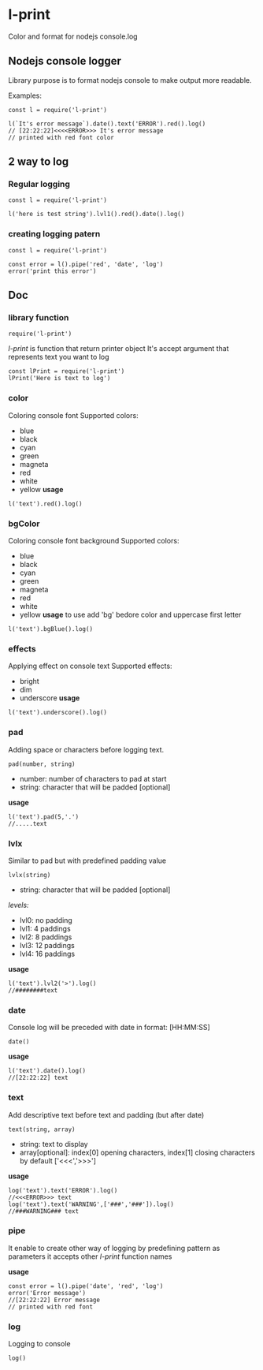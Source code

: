 # l-print
Color and format for nodejs console.log

## Nodejs console logger

Library purpose is to format nodejs console to make output more readable.

Examples:
```
const l = require('l-print')

l(`It's error message`).date().text('ERROR').red().log()
// [22:22:22]<<<<ERROR>>> It's error message
// printed with red font color
```


## 2 way to log

### Regular logging
```
const l = require('l-print')

l('here is test string').lvl1().red().date().log()
```

### creating logging patern
```
const l = require('l-print')

const error = l().pipe('red', 'date', 'log')
error('print this error')
```


## Doc

### **library function**
```
require('l-print')
```
*l-print* is function that return printer object
It's accept argument that represents text you want to log
```
const lPrint = require('l-print')
lPrint('Here is text to log')
```
### color
Coloring console font
Supported colors:
- blue
- black
- cyan
- green
- magneta
- red
- white
- yellow
**usage**
```
l('text').red().log()
```

### bgColor
Coloring console font background
Supported colors:
- blue
- black
- cyan
- green
- magneta
- red
- white
- yellow
**usage**
to use add 'bg' bedore color and uppercase first letter
```
l('text').bgBlue().log()
```

### effects
Applying effect on console text
Supported effects:
- bright
- dim
- underscore
**usage**
```
l('text').underscore().log()
```

### pad
Adding space or characters before logging text.
```
pad(number, string)
```
- number: number of characters to pad at start
- string: character that will be padded [optional]

**usage**
```
l('text').pad(5,'.')
//.....text
```

### lvlx
Similar to pad but with predefined padding value
```
lvlx(string)
```
- string: character that will be padded [optional]

*levels:*
- lvl0: no padding
- lvl1: 4 paddings
- lvl2: 8 paddings
- lvl3: 12 paddings
- lvl4: 16 paddings

**usage**
```
l('text').lvl2('>').log()
//########text
```

### date
Console log will be preceded with date in format:
[HH:MM:SS]
```
date()
```
**usage**
```
l('text').date().log()
//[22:22:22] text
```

### text
Add descriptive text before text and padding (but after date)
```
text(string, array)
```
- string: text to display
- array[optional]: index[0] opening characters, index[1] closing characters by default ['<<<','>>>']

**usage**
```
log('text').text('ERROR').log()
//<<<ERROR>>> text
log('text').text('WARNING',['###','###']).log()
//###WARNING### text
```

### pipe
It enable to create other way of logging by predefining pattern
as parameters it accepts other *l-print* function names

**usage**
```
const error = l().pipe('date', 'red', 'log')
error('Error message')
//[22:22:22] Error message
// printed with red font
```

### log
Logging to console
```
log()
```

